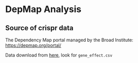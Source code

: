 # DepMap Analysis

## Source of crispr data
The Dependency Map portal managed by the Broad Institute: https://depmap.org/portal/

Data download from [here](https://depmap.org/portal/download/all/), look for `gene_effect.csv`
